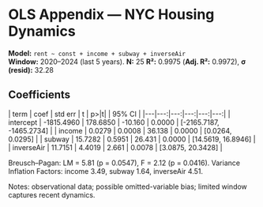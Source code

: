 # OLS Appendix — NYC Housing Dynamics

**Model:** `rent ~ const + income + subway + inverseAir`  
**Window:** 2020–2024 (last 5 years). **N:** 25
**R²:** 0.9975 (**Adj. R²:** 0.9972), **σ (resid):** 32.28

## Coefficients
| term | coef | std err | t | p>|t| | 95% CI |
|---|---:|---:|---:|---:|---:|
| intercept | -1815.4960 | 178.6850 | -10.160 | 0.0000 | [-2165.7187, -1465.2734] |
| income | 0.0279 | 0.0008 | 36.138 | 0.0000 | [0.0264, 0.0295] |
| subway | 15.7282 | 0.5951 | 26.431 | 0.0000 | [14.5619, 16.8946] |
| inverseAir | 11.7151 | 4.4019 | 2.661 | 0.0078 | [3.0875, 20.3428] |

Breusch–Pagan: LM = 5.81 (p = 0.0547), F = 2.12 (p = 0.0416).
Variance Inflation Factors: income 3.49, subway 1.64, inverseAir 4.51.

Notes: observational data; possible omitted-variable bias; limited window captures recent dynamics.

